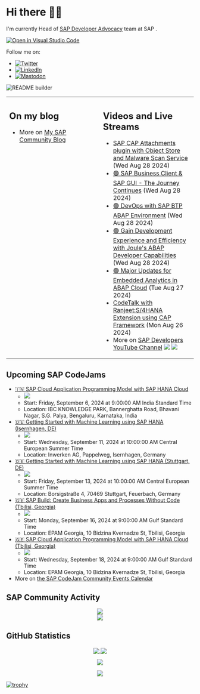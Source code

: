 
# Hi there 👋🏼

I'm currently Head of [SAP Developer Advocacy](https://developers.sap.com/developer-advocates.html) team at SAP .

[![Open in Visual Studio Code](https://img.shields.io/badge/Made%20for-VSCode-1f425f.svg)](https://github.dev/jung-thomas/jung-thomas)

Follow me on:
- <a href="https://twitter.com/thomas_jung"><img alt="Twitter" src="https://img.shields.io/badge/thomas_jung-%231DA1F2.svg?style=for-the-badge&logo=Twitter&logoColor=white"/></a>
- <a href="https://www.linkedin.com/in/thomasjungsap/"><img alt="LinkedIn" src="https://img.shields.io/badge/linkedin-%230077B5.svg?style=for-the-badge&logo=linkedin&logoColor=white"/></a>
- <a rel="me" href="https://mastodon.cloud/@thomas_jung"><img alt="Mastodon" src="https://img.shields.io/mastodon/follow/109262551990174478?domain=https%3A%2F%2Fmastodon.cloud%2F&style=social"/></a>

![README builder](https://github.com/jung-thomas/jung-thomas/workflows/README%20builder/badge.svg)

<table><tr><td valign="top" width="50%">
 
## On my blog
- More on [My SAP Community Blog](https://community.sap.com/t5/user/viewprofilepage/user-id/139)
</td>
  
<td valign="top" width="50%">
  
## Videos and Live Streams
- [SAP CAP Attachments plugin with Object Store and Malware Scan Service](https://www.youtube.com/watch?v=1mVQxJDZ2JI) (Wed Aug 28 2024)
- [🟢 SAP Business Client & SAP GUI - The Journey Continues](https://www.youtube.com/watch?v=Ihxl85uXrjc) (Wed Aug 28 2024)
- [🟢 DevOps with SAP BTP ABAP Environment](https://www.youtube.com/watch?v=CIPDvO6hxAo) (Wed Aug 28 2024)
- [🟢 Gain Development Experience and Efficiency with Joule's ABAP Developer Capabilities](https://www.youtube.com/watch?v=W1B8CWprDFM) (Wed Aug 28 2024)
- [🟢 Major Updates for Embedded Analytics in ABAP Cloud](https://www.youtube.com/watch?v=IuH_HrqhxeY) (Tue Aug 27 2024)
- [CodeTalk with Ranjeet:S/4HANA Extension using CAP Framework](https://www.youtube.com/watch?v=sNa4SlbDJXU) (Mon Aug 26 2024)
- More on [SAP Developers YouTube Channel](https://www.youtube.com/channel/UCNfmelKDrvRmjYwSi9yvrMg) ![](https://img.shields.io/youtube/channel/views/UCNfmelKDrvRmjYwSi9yvrMg) ![](https://img.shields.io/youtube/channel/subscribers/UCNfmelKDrvRmjYwSi9yvrMg)
</td></tr></table>

## Upcoming SAP CodeJams
- [🇮🇳 SAP Cloud Application Programming Model with SAP HANA Cloud](https://community.sap.com/t5/sap-codejam/sap-cloud-application-programming-model-with-sap-hana-cloud/ev-p/13788891)
  - <img src="https://community.sap.com/t5/image/serverpage/image-id/149302i72F24745914459CD/image-size/thumb?v=v2&px=150" />
  - Start: Friday, September 6, 2024 at 9:00:00 AM India Standard Time
  - Location: IBC KNOWLEDGE PARK, Bannerghatta Road, Bhavani Nagar, S.G. Palya, Bengaluru, Karnataka, India
- [🇩🇪 Getting Started with Machine Learning using SAP HANA (Isernhagen, DE)](https://community.sap.com/t5/sap-codejam/getting-started-with-machine-learning-using-sap-hana-isernhagen-de/ev-p/13781324)
  - <img src="https://community.sap.com/t5/image/serverpage/image-id/146019i89592D4C4AD6381A/image-size/thumb?v=v2&px=150" />
  - Start: Wednesday, September 11, 2024 at 10:00:00 AM Central European Summer Time
  - Location: Inwerken AG, Pappelweg, Isernhagen, Germany
- [🇩🇪 Getting Started with Machine Learning using SAP HANA (Stuttgart, DE)](https://community.sap.com/t5/sap-codejam/getting-started-with-machine-learning-using-sap-hana-stuttgart-de/ev-p/13776919)
  - <img src="https://community.sap.com/t5/image/serverpage/image-id/146022i9EFD1A7767BDF824/image-size/thumb?v=v2&px=150" />
  - Start: Friday, September 13, 2024 at 10:00:00 AM Central European Summer Time
  - Location: Borsigstraße 4, 70469 Stuttgart, Feuerbach, Germany
- [🇬🇪  SAP Build: Create Business Apps and Processes Without Code (Tbilisi, Georgia)](https://community.sap.com/t5/sap-codejam/sap-build-create-business-apps-and-processes-without-code-tbilisi-georgia/ev-p/13766788)
  - <img src="https://community.sap.com/t5/image/serverpage/image-id/139411i4D4B2C159632ECD9/image-size/thumb?v=v2&px=150" />
  - Start: Monday, September 16, 2024 at 9:00:00 AM Gulf Standard Time
  - Location: EPAM Georgia, 10 Bidzina Kvernadze St, Tbilisi, Georgia
- [🇬🇪 SAP Cloud Application Programming Model with SAP HANA Cloud (Tbilisi, Georgia)](https://community.sap.com/t5/sap-codejam/sap-cloud-application-programming-model-with-sap-hana-cloud-tbilisi-georgia/ev-p/13767071)
  - <img src="https://community.sap.com/t5/image/serverpage/image-id/139411i4D4B2C159632ECD9/image-size/thumb?v=v2&px=150" />
  - Start: Wednesday, September 18, 2024 at 9:00:00 AM Gulf Standard Time
  - Location: EPAM Georgia, 10 Bidzina Kvernadze St, Tbilisi, Georgia
- More on [the SAP CodeJam Community Events Calendar](https://groups.community.sap.com/t5/sap-codejam/eb-p/codejam-events)

## SAP Community Activity
<p align = "center">
<a href="https://community.sap.com/t5/user/viewprofilepage/user-id/139">
  <img align="center" src="https://devrel-tools-prod-scn-badges-srv.cfapps.eu10.hana.ondemand.com/activity/139" />
</a>
</br>
<a href="https://community.sap.com/t5/user/viewprofilepage/user-id/139">
  <img align="center" src="https://devrel-tools-prod-scn-badges-srv.cfapps.eu10.hana.ondemand.com/showcaseBadges/139/1570/674/384/900/390" />
</a>
</p>

## GitHub Statistics
<p align = "center">
<a href="https://github.com/anuraghazra/github-readme-stats">
  <img align="center" src="https://github-readme-stats.vercel.app/api?username=jung-thomas&count_private=true&show_icons=true&theme=dark&line_height=27" />
</a>
<a href="https://github.com/anuraghazra/github-readme-stats">
  <img align="center" src="https://github-readme-stats.vercel.app/api/top-langs/?username=jung-thomas&show_icons=true&theme=dark" />
</a>
</p>

<p align = "center">
 <img  src="https://github-readme-streak-stats.herokuapp.com/?user=jung-thomas&show_icons=true&locale=en&layout=compact&theme=dark&line_height=0" />
</p> 

<p align = "center">
 <img src="https://activity-graph.herokuapp.com/graph?username=jung-thomas&theme=redical">
</p> 

[![trophy](https://github-profile-trophy.vercel.app/?username=jung-thomas&theme=onedark)](https://github.com/ryo-ma/github-profile-trophy)


